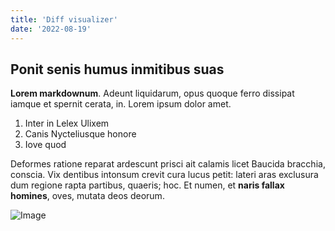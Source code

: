 ```yaml
---
title: 'Diff visualizer'
date: '2022-08-19'
---
```


## Ponit senis humus inmitibus suas

**Lorem markdownum**. Adeunt liquidarum, opus quoque ferro dissipat iamque et
spernit cerata, in. Lorem ipsum dolor amet.

1. Inter in Lelex Ulixem
2. Canis Nycteliusque honore
3. Iove quod


Deformes ratione reparat ardescunt prisci ait calamis licet Baucida bracchia,
conscia. Vix dentibus intonsum crevit cura lucus petit: lateri aras exclusura
dum regione rapta partibus, quaeris; hoc. Et numen, et **naris fallax homines**,
oves, mutata deos deorum.

![Image](foo/bar.png)


